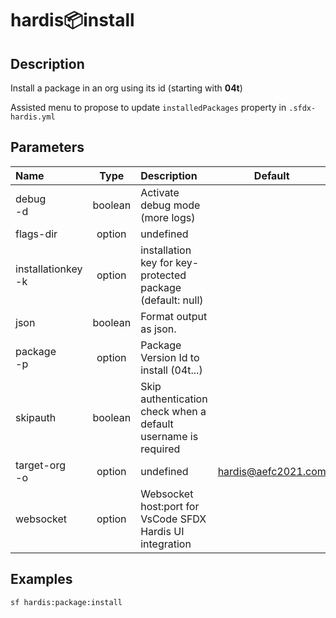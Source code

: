 <!-- This file has been generated with command 'sf hardis:doc:plugin:generate'. Please do not update it manually or it may be overwritten -->
# hardis:package:install

## Description

Install a package in an org using its id (starting with **04t**)

Assisted menu to propose to update `installedPackages` property in `.sfdx-hardis.yml`


## Parameters

| Name                   |  Type   | Description                                                   |        Default        | Required | Options |
|:-----------------------|:-------:|:--------------------------------------------------------------|:---------------------:|:--------:|:-------:|
| debug<br/>-d           | boolean | Activate debug mode (more logs)                               |                       |          |         |
| flags-dir              | option  | undefined                                                     |                       |          |         |
| installationkey<br/>-k | option  | installation key for key-protected package (default: null)    |                       |          |         |
| json                   | boolean | Format output as json.                                        |                       |          |         |
| package<br/>-p         | option  | Package Version Id to install (04t...)                        |                       |          |         |
| skipauth               | boolean | Skip authentication check when a default username is required |                       |          |         |
| target-org<br/>-o      | option  | undefined                                                     | <hardis@aefc2021.com> |          |         |
| websocket              | option  | Websocket host:port for VsCode SFDX Hardis UI integration     |                       |          |         |

## Examples

```shell
sf hardis:package:install
```


